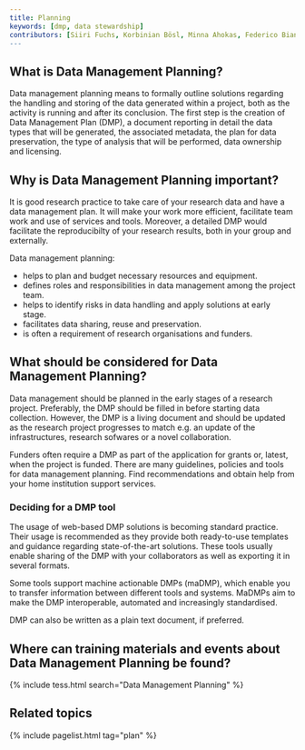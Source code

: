 ```yaml
---
title: Planning
keywords: [dmp, data stewardship]
contributors: [Siiri Fuchs, Korbinian Bösl, Minna Ahokas, Federico Bianchini, Flora D'Anna]
---
```


## What is Data Management Planning?

Data management planning means to formally outline solutions regarding the handling and storing of the data generated within a project, both as the activity is running and after its conclusion. The first step is the creation of Data Management Plan (DMP), a document reporting in detail the data types that will be generated, the associated metadata, the plan for data preservation, the type of analysis that will be performed, data ownership and licensing.

## Why is Data Management Planning important?

It is good research practice to take care of your research data and have a data management plan. It will make your work more efficient, facilitate team work and use of services and tools. Moreover, a detailed DMP would facilitate the reproducibilty of your research results, both in your group and externally. 

Data management planning:

* helps to plan and budget necessary resources and equipment.
* defines roles and responsibilities in data management among the project team.
* helps to identify risks in data handling and apply solutions at early stage.
* facilitates data sharing, reuse and preservation.
* is often a requirement of research organisations and funders.


## What should be considered for Data Management Planning?
Data management should be planned in the early stages of a research project. Preferably, the DMP should be filled in before starting data collection. However, the DMP is a living document and should be updated as the research project progresses to match e.g. an update of the infrastructures, research sofwares or a novel collaboration.

Funders often require a DMP as part of the application for grants or, latest, when the project is funded. There are many guidelines, policies and tools for data management planning. Find recommendations and obtain help from your home institution support services.


### Deciding for a DMP tool

The usage of web-based DMP solutions is becoming standard practice. Their usage is recommended as they provide both ready-to-use templates and guidance regarding state-of-the-art solutions. These tools usually enable sharing of the DMP with your collaborators as well as exporting it in several formats.

Some tools support machine actionable DMPs (maDMP), which enable you to transfer information between different tools and systems.
MaDMPs aim to make the DMP interoperable, automated and increasingly standardised.

DMP can also be written as a plain text document, if preferred.

## Where can training materials and events about Data Management Planning be found?

{% include tess.html search="Data Management Planning" %}

## Related topics

{% include pagelist.html tag="plan" %}


<!-- * File format
* Data volume
* Licences
* Data documentation
* Ontology
* Data organisation
* Identifiers
* Data quality
* Costs for data management, storage and sharing
* Responsibilities
* Ethical and legal issues
* Funder guidelines

## External links -->
